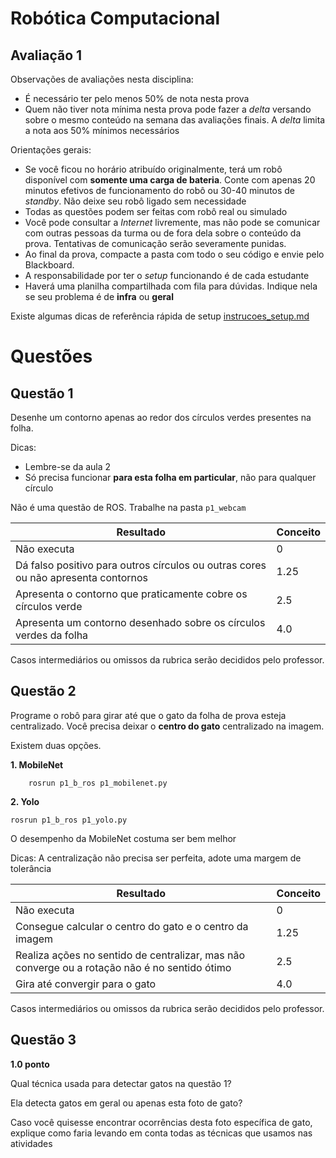 # Robótica Computacional

## Avaliação 1

Observações de avaliações nesta disciplina:
* É necessário ter pelo menos $50\%$ de nota nesta prova
* Quem não tiver nota mínima nesta prova pode fazer a *delta* versando sobre o mesmo conteúdo na semana das avaliações finais. A *delta* limita a nota aos $50\%$ mínimos necessários

Orientações gerais:
* Se você ficou no horário atribuído originalmente,  terá  um robô disponível com **somente uma carga de bateria**. Conte com apenas 20 minutos efetivos de funcionamento do robô ou 30-40 minutos de *standby*. Não deixe seu robô ligado sem necessidade
* Todas as questões podem ser feitas com robô real ou simulado
* Você pode consultar a *Internet* livremente, mas não pode se comunicar com outras pessoas da turma ou de fora dela sobre o conteúdo da prova. Tentativas de comunicação serão severamente punidas.
* Ao final da prova, compacte a pasta com todo o seu código e envie pelo Blackboard.
* A responsabilidade por ter o *setup* funcionando é de cada estudante
* Haverá uma planilha compartilhada com fila para dúvidas. Indique nela se seu problema é de **infra** ou **geral**

Existe algumas dicas de referência rápida de setup [instrucoes_setup.md](instrucoes_setup.md)




# Questões


## Questão 1

Desenhe um contorno apenas ao redor dos círculos verdes presentes na folha. 

Dicas:
* Lembre-se da aula 2
* Só precisa funcionar **para esta folha em particular**, não para qualquer círculo

Não é uma questão de ROS. Trabalhe na pasta `p1_webcam`

|Resultado| Conceito| 
|---|---|
| Não executa | 0 |
| Dá falso positivo para outros círculos ou outras cores  ou não apresenta contornos | 1.25 |
| Apresenta o contorno que praticamente cobre os círculos verde | 2.5 |
| Apresenta um contorno desenhado sobre os círculos verdes da folha | 4.0 | 

Casos intermediários ou omissos da rubrica serão decididos pelo professor.


## Questão 2

Programe o robô para girar até que o gato da folha de prova esteja centralizado.  Você precisa  deixar o  **centro do gato** centralizado na imagem.

Existem duas opções.

**1. MobileNet**

        rosrun p1_b_ros p1_mobilenet.py 

**2. Yolo**

    rosrun p1_b_ros p1_yolo.py 

O desempenho da MobileNet costuma ser bem melhor

Dicas:
A centralização não precisa ser perfeita, adote uma margem de tolerância


|Resultado| Conceito| 
|---|---|
| Não executa | 0 |
| Consegue calcular o centro do gato e o centro da imagem | 1.25 |
| Realiza ações no sentido de centralizar, mas não converge ou a rotação não é no sentido ótimo | 2.5 |
| Gira até convergir para o gato | 4.0 | 

Casos intermediários ou omissos da rubrica serão decididos pelo professor.



## Questão 3

**1.0 ponto**

Qual técnica usada para detectar gatos na questão 1? 

Ela detecta gatos em geral ou apenas esta foto de gato?

Caso você quisesse encontrar ocorrências desta foto específica de gato, explique como faria levando em conta todas as técnicas que usamos nas atividades



